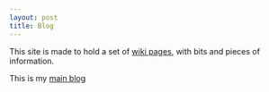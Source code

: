 ```yaml
---
layout: post
title: Blog
---
```


This site is made to hold a set of [wiki pages](wiki/wiki.md), with bits and pieces of information.

This is my [main blog](http://hermit.no)


